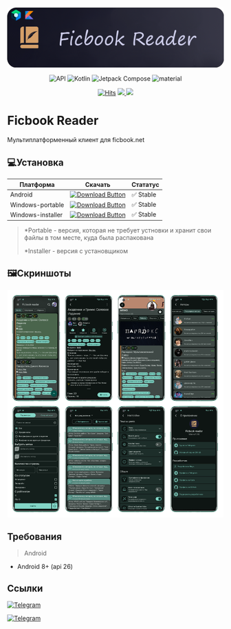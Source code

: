 ![promo banner](https://github.com/B1ays/ficbook-reader/blob/ebe0cd86d1c18a09099ee23acc99fe3995c0e0b1/promo/banner.png "promo banner")

<p align="center">
  <img alt="API" src="https://img.shields.io/badge/Api%2026+-50f270?logo=android&logoColor=black&style=for-the-badge"/></a>
  <img alt="Kotlin" src="https://img.shields.io/badge/Kotlin-a503fc?logo=kotlin&logoColor=white&style=for-the-badge"/></a>
  <img alt="Jetpack Compose" src="https://img.shields.io/static/v1?style=for-the-badge&message=Jetpack+Compose&color=4285F4&logo=Jetpack+Compose&logoColor=FFFFFF&label="/></a> 
  <img alt="material" src="https://custom-icon-badges.demolab.com/badge/material%20you-lightblue?style=for-the-badge&logoColor=333&logo=material-you"/></a>
</p>
<p align="center">
    <a href="https://github.com/B1ays/ficbook-reader/">
        <img alt="Hits" src="https://hits.sh/github.com/B1ays/ficbook-reader.svg?style=for-the-badge&label=Views&extraCount=7500&color=ff3f6f"/></a>
    <a href="https://github.com/B1ays/ficbook-reader/releases">
        <img src="https://img.shields.io/github/downloads/B1ays/ficbook-reader/total?color=orange&style=for-the-badge"/>
    </a>
    <a href="https://github.com/B1ays/ficbook-reader/stargazers">
        <img src="https://img.shields.io/github/stars/B1ays/ficbook-reader?color=ffff00&style=for-the-badge"/>
    </a>
</p>

# Ficbook Reader
Мультиплатформенный клиент для ficbook.net

## 💻Установка
| Платформа | Скачать | Стататус |
|----------|----------|--------|
| Android    |[![Download Button](https://img.shields.io/github/v/release/B1ays/ficbook-reader?color=7885FF&label=Android-Apk&logo=android&style=for-the-badge)](https://github.com/B1ays/ficbook-reader/releases/latest/download/app-android-release.apk)| ✅ Stable | 
| Windows-portable    |[![Download Button](https://img.shields.io/github/v/release/B1ays/ficbook-reader?color=00A8E8&label=Windows-portable&logo=windows&style=for-the-badge)](https://github.com/B1ays/ficbook-reader/releases/latest/download/app-windows-portable.zip)| ✅ Stable | 
| Windows-installer   |[![Download Button](https://img.shields.io/github/v/release/B1ays/ficbook-reader?color=00719c&label=Windows-installer&logo=windows&style=for-the-badge)](https://github.com/B1ays/ficbook-reader/releases/latest/download/app-windows-installer.exe)| ✅ Stable | 
> *Portable - версия, которая не требует устновки и хранит свои файлы в том месте, куда была распакована
> 
> *Installer - версия с установщиком

## 🖼️Скриншоты
![promo banner](https://github.com/B1ays/ficbook-reader/blob/e54edda9bb12e24664942cddc7de1af4809936fd/promo/Collage.png "collage")

## Требования
> Android

* Android 8+ (api 26)

## Ссылки
[![Telegram](https://img.shields.io/badge/Группа_в_Telegram-2CA5E0?style=for-the-badge&logo=telegram&logoColor=white)](https://t.me/ficbook_reader)

[![Telegram](https://img.shields.io/badge/Blays_в_Telegram-2CA5E0?style=for-the-badge&logo=telegram&logoColor=white)](https://t.me/B1ays)
